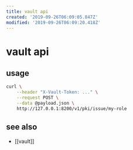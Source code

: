 ```yaml
---
title: vault api
created: '2019-09-26T06:09:05.847Z'
modified: '2019-09-26T06:09:20.418Z'
---
```


# vault api

## usage

```sh
curl \
    --header "X-Vault-Token: ..." \
    --request POST \
    --data @payload.json \
    http://127.0.0.1:8200/v1/pki/issue/my-role
```

## see also
- [[vault]]
